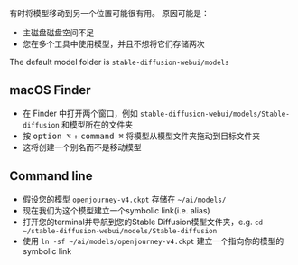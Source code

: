 有时将模型移动到另一个位置可能很有用。 原因可能是：
- 主磁盘磁盘空间不足
- 您在多个工具中使用模型，并且不想将它们存储两次

The default model folder is `stable-diffusion-webui/models`

## macOS Finder
- 在 Finder 中打开两个窗口，例如 `stable-diffusion-webui/models/Stable-diffusion` 和模型所在的文件夹
- 按 <kbd>option ⌥</kbd> + <kbd>command ⌘</kbd> 将模型从模型文件夹拖动到目标文件夹
- 这将创建一个别名而不是移动模型

## Command line
- 假设您的模型 `openjourney-v4.ckpt` 存储在 `~/ai/models/`
- 现在我们为这个模型建立一个symbolic link(i.e. alias)
- 打开您的terminal并导航到您的Stable Diffusion模型文件夹，e.g. `cd ~/stable-diffusion-webui/models/Stable-diffusion`
- 使用 `ln -sf ~/ai/models/openjourney-v4.ckpt` 建立一个指向你的模型的symbolic link